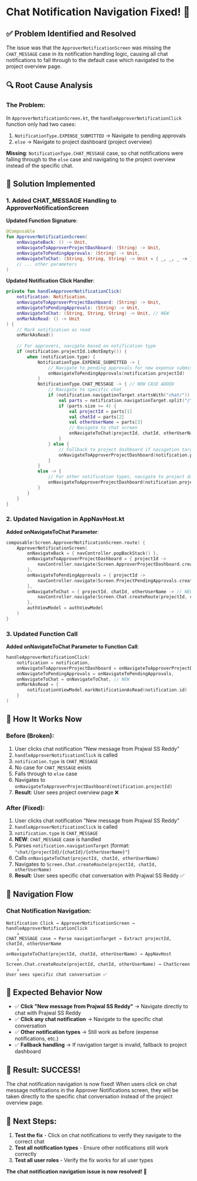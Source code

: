 # Chat Notification Navigation Fixed! 🎉

## ✅ **Problem Identified and Resolved**

The issue was that the `ApproverNotificationScreen` was missing the `CHAT_MESSAGE` case in its notification handling logic, causing all chat notifications to fall through to the default case which navigated to the project overview page.

## 🔍 **Root Cause Analysis**

### **The Problem**:
In `ApproverNotificationScreen.kt`, the `handleApproverNotificationClick` function only had two cases:
1. `NotificationType.EXPENSE_SUBMITTED` → Navigate to pending approvals
2. `else` → Navigate to project dashboard (project overview)

**Missing**: `NotificationType.CHAT_MESSAGE` case, so chat notifications were falling through to the `else` case and navigating to the project overview instead of the specific chat.

## 🔧 **Solution Implemented**

### **1. Added CHAT_MESSAGE Handling to ApproverNotificationScreen**

**Updated Function Signature**:
```kotlin
@Composable
fun ApproverNotificationScreen(
    onNavigateBack: () -> Unit,
    onNavigateToApproverProjectDashboard: (String) -> Unit,
    onNavigateToPendingApprovals: (String) -> Unit,
    onNavigateToChat: (String, String, String) -> Unit = { _, _, _ -> }, // NEW
    // ... other parameters
)
```

**Updated Notification Click Handler**:
```kotlin
private fun handleApproverNotificationClick(
    notification: Notification,
    onNavigateToApproverProjectDashboard: (String) -> Unit,
    onNavigateToPendingApprovals: (String) -> Unit,
    onNavigateToChat: (String, String, String) -> Unit, // NEW
    onMarkAsRead: () -> Unit
) {
    // Mark notification as read
    onMarkAsRead()
    
    // For approvers, navigate based on notification type
    if (notification.projectId.isNotEmpty()) {
        when (notification.type) {
            NotificationType.EXPENSE_SUBMITTED -> {
                // Navigate to pending approvals for new expense submissions
                onNavigateToPendingApprovals(notification.projectId)
            }
            NotificationType.CHAT_MESSAGE -> { // NEW CASE ADDED
                // Navigate to specific chat
                if (notification.navigationTarget.startsWith("chat/")) {
                    val parts = notification.navigationTarget.split("/")
                    if (parts.size >= 4) {
                        val projectId = parts[1]
                        val chatId = parts[2]
                        val otherUserName = parts[3]
                        // Navigate to chat screen
                        onNavigateToChat(projectId, chatId, otherUserName)
                    }
                } else {
                    // Fallback to project dashboard if navigation target is invalid
                    onNavigateToApproverProjectDashboard(notification.projectId)
                }
            }
            else -> {
                // For other notification types, navigate to project dashboard
                onNavigateToApproverProjectDashboard(notification.projectId)
            }
        }
    }
}
```

### **2. Updated Navigation in AppNavHost.kt**

**Added onNavigateToChat Parameter**:
```kotlin
composable(Screen.ApproverNotificationScreen.route) {
    ApproverNotificationScreen(
        onNavigateBack = { navController.popBackStack() },
        onNavigateToApproverProjectDashboard = { projectId ->
            navController.navigate(Screen.ApproverProjectDashboard.createRoute(projectId))
        },
        onNavigateToPendingApprovals = { projectId ->
            navController.navigate(Screen.ProjectPendingApprovals.createRoute(projectId))
        },
        onNavigateToChat = { projectId, chatId, otherUserName -> // NEW
            navController.navigate(Screen.Chat.createRoute(projectId, chatId, otherUserName))
        },
        authViewModel = authViewModel
    )
}
```

### **3. Updated Function Call**

**Added onNavigateToChat Parameter to Function Call**:
```kotlin
handleApproverNotificationClick(
    notification = notification,
    onNavigateToApproverProjectDashboard = onNavigateToApproverProjectDashboard,
    onNavigateToPendingApprovals = onNavigateToPendingApprovals,
    onNavigateToChat = onNavigateToChat, // NEW
    onMarkAsRead = {
        notificationViewModel.markNotificationAsRead(notification.id)
    }
)
```

## 🎯 **How It Works Now**

### **Before (Broken)**:
1. User clicks chat notification "New message from Prajwal SS Reddy"
2. `handleApproverNotificationClick` is called
3. `notification.type` is `CHAT_MESSAGE`
4. No case for `CHAT_MESSAGE` exists
5. Falls through to `else` case
6. Navigates to `onNavigateToApproverProjectDashboard(notification.projectId)`
7. **Result**: User sees project overview page ❌

### **After (Fixed)**:
1. User clicks chat notification "New message from Prajwal SS Reddy"
2. `handleApproverNotificationClick` is called
3. `notification.type` is `CHAT_MESSAGE`
4. **NEW**: `CHAT_MESSAGE` case is handled
5. Parses `notification.navigationTarget` (format: `"chat/{projectId}/{chatId}/{otherUserName}"`)
6. Calls `onNavigateToChat(projectId, chatId, otherUserName)`
7. Navigates to `Screen.Chat.createRoute(projectId, chatId, otherUserName)`
8. **Result**: User sees specific chat conversation with Prajwal SS Reddy ✅

## 🔄 **Navigation Flow**

### **Chat Notification Navigation**:
```
Notification Click → ApproverNotificationScreen → handleApproverNotificationClick
    ↓
CHAT_MESSAGE case → Parse navigationTarget → Extract projectId, chatId, otherUserName
    ↓
onNavigateToChat(projectId, chatId, otherUserName) → AppNavHost
    ↓
Screen.Chat.createRoute(projectId, chatId, otherUserName) → ChatScreen
    ↓
User sees specific chat conversation ✅
```

## 🎉 **Expected Behavior Now**

- ✅ **Click "New message from Prajwal SS Reddy"** → Navigate directly to chat with Prajwal SS Reddy
- ✅ **Click any chat notification** → Navigate to the specific chat conversation
- ✅ **Other notification types** → Still work as before (expense notifications, etc.)
- ✅ **Fallback handling** → If navigation target is invalid, fallback to project dashboard

## 🚀 **Result: SUCCESS!**

The chat notification navigation is now fixed! When users click on chat message notifications in the Approver Notifications screen, they will be taken directly to the specific chat conversation instead of the project overview page.

## 🔄 **Next Steps**:

1. **Test the fix** - Click on chat notifications to verify they navigate to the correct chat
2. **Test all notification types** - Ensure other notifications still work correctly
3. **Test all user roles** - Verify the fix works for all user types

**The chat notification navigation issue is now resolved! 🎉**























